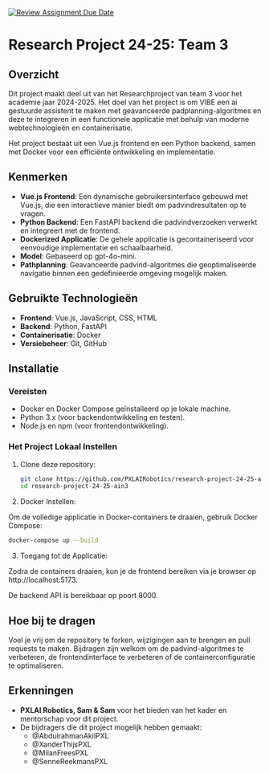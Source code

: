 [![Review Assignment Due Date](https://classroom.github.com/assets/deadline-readme-button-22041afd0340ce965d47ae6ef1cefeee28c7c493a6346c4f15d667ab976d596c.svg)](https://classroom.github.com/a/vvTTilrq)
# Research Project 24-25: Team 3

## Overzicht
Dit project maakt deel uit van het Researchproject van team 3 voor het academie jaar 2024-2025. Het doel van het project is om VIBE een ai gestuurde assistent te maken met geavanceerde padplanning-algoritmes en deze te integreren in een functionele applicatie met behulp van moderne webtechnologieën en containerisatie.

Het project bestaat uit een Vue.js frontend en een Python backend, samen met Docker voor een efficiënte ontwikkeling en implementatie.

## Kenmerken
- **Vue.js Frontend**: Een dynamische gebruikersinterface gebouwd met Vue.js, die een interactieve manier biedt om padvindresultaten op te vragen.
- **Python Backend**: Een FastAPI backend die padvindverzoeken verwerkt en integreert met de frontend.
- **Dockerized Applicatie**: De gehele applicatie is gecontaineriseerd voor eenvoudige implementatie en schaalbaarheid.
- **Model**: Gebaseerd op gpt-4o-mini.
- **Pathplanning**: Geavanceerde padvind-algoritmes die geoptimaliseerde navigatie binnen een gedefinieerde omgeving mogelijk maken.

## Gebruikte Technologieën
- **Frontend**: Vue.js, JavaScript, CSS, HTML
- **Backend**: Python, FastAPI
- **Containerisatie**: Docker
- **Versiebeheer**: Git, GitHub

## Installatie

### Vereisten
- Docker en Docker Compose geïnstalleerd op je lokale machine.
- Python 3.x (voor backendontwikkeling en testen).
- Node.js en npm (voor frontendontwikkeling).

### Het Project Lokaal Instellen
1. Clone deze repository:
   ```bash
   git clone https://github.com/PXLAIRobotics/research-project-24-25-ain3.git
   cd research-project-24-25-ain3
    ```

2. Docker Instellen:

Om de volledige applicatie in Docker-containers te draaien, gebruik Docker Compose:

```bash
docker-compose up --build
```

3. Toegang tot de Applicatie:

Zodra de containers draaien, kun je de frontend bereiken via je browser op http://localhost:5173.

De backend API is bereikbaar op poort 8000.


## Hoe bij te dragen
Voel je vrij om de repository te forken, wijzigingen aan te brengen en pull requests te maken. Bijdragen zijn welkom om de padvind-algoritmes te verbeteren, de frontendinterface te verbeteren of de containerconfiguratie te optimaliseren.


## Erkenningen
- **PXLAI Robotics, Sam & Sam** voor het bieden van het kader en mentorschap voor dit project.
- De bijdragers die dit project mogelijk hebben gemaakt:  
  - @AbdulrahmanAkilPXL  
  - @XanderThijsPXL  
  - @MilanFreesPXL
  - @SenneReekmansPXL  



